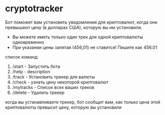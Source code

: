# cryptotracker

Бот поможет вам установить уведомления для криптовалют, когда они превышают цену (в долларах США), которую вы им установили.
- Вы можете иметь только один трек для одной криптовалюты одновременно
- При указании цены запятая (456,01) не ставится! Пишите как 456.01

список команд:
1. /start - Запустить бота
2. /help - description
3. /track - Установить трекер для валюты
4. /check - узнать цену некоторой криптовалют
5. /mytracks - Список всех ваших треков
6. /delete - Удалить трекер


когда вы устанавливаете трекер, бот сообщит вам, как только цена этой криптовалюты превысит цену, которую вы установили
